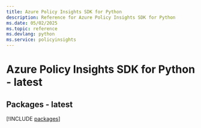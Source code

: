 ```yaml
---
title: Azure Policy Insights SDK for Python
description: Reference for Azure Policy Insights SDK for Python
ms.date: 05/02/2025
ms.topic: reference
ms.devlang: python
ms.service: policyinsights
---
```

# Azure Policy Insights SDK for Python - latest
## Packages - latest
[!INCLUDE [packages](policy-insights-index.md)]